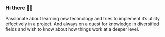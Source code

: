 ### Hi there 👋🏻
Passionate about learning new technology and tries to implement it’s utility effectively in a project.
And always on a quest for knowledge in diversified fields and wish to know about how things work at a deeper level.

<!--
**Abhas-Bhatnagar/Abhas-Bhatnagar** is a ✨ _special_ ✨ repository because its `README.md` (this file) appears on your GitHub profile.

Here are some ideas to get you started:

- 🔭 I’m currently working on ...
- 🌱 I’m currently learning ...
- 👯 I’m looking to collaborate on ...
- 🤔 I’m looking for help with ...
- 💬 Ask me about ...
- 📫 How to reach me: ...
- 😄 Pronouns: ...
- ⚡ Fun fact: ...
-->
